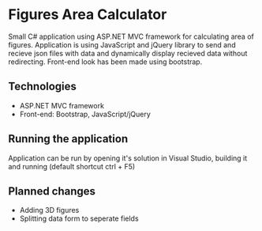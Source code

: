 # Figures Area Calculator

Small C# application using ASP.NET MVC framework for calculating area of figures. Application is using JavaScript and jQuery library to send and recieve json files with data and dynamically display recieved data without redirecting. Front-end look has been made using bootstrap.

## Technologies
- ASP.NET MVC framework
- Front-end: Bootstrap, JavaScript/jQuery

## Running the application
Application can be run by opening it's solution in Visual Studio, building it and running (default shortcut ctrl + F5)

## Planned changes
- Adding 3D figures
- Splitting data form to seperate fields
